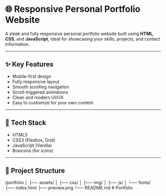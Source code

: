 # 🌐 Responsive Personal Portfolio Website

A sleek and fully responsive personal portfolio website built using **HTML**, **CSS**, and **JavaScript**, ideal for showcasing your skills, projects, and contact information.

---

## ✨ Key Features

- Mobile-first design
- Fully responsive layout
- Smooth scrolling navigation
- Scroll-triggered animations
- Clean and modern UI/UX
- Easy to customize for your own content

---

## 🚀 Tech Stack

- HTML5
- CSS3 (Flexbox, Grid)
- JavaScript (Vanilla)
- Boxicons (for icons)

---

## 📁 Project Structure
/portfolio
│
├── assets/
│ ├── css/
│ ├── img/
│ ├── js/
│ └── fonts/
├── index.html
├── preview.png
└── README.md
#   P o r t f o l i o  
 